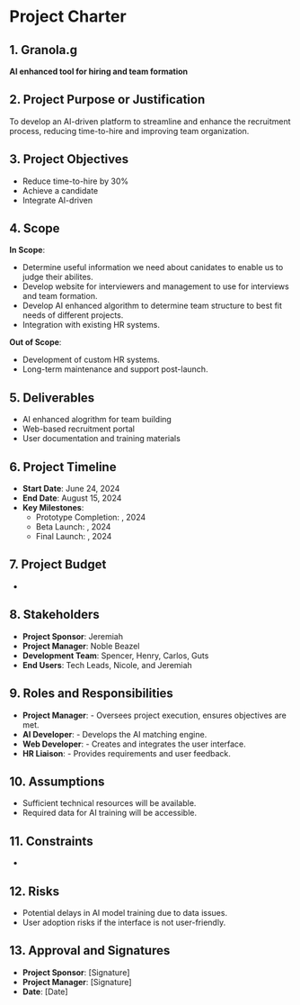 # Project Charter

## 1. Granola.g
**AI enhanced tool for hiring and team formation**

## 2. Project Purpose or Justification
To develop an AI-driven platform to streamline and enhance the recruitment process, reducing time-to-hire and improving team organization.

## 3. Project Objectives
- Reduce time-to-hire by 30% 
- Achieve a candidate 
- Integrate AI-driven

## 4. Scope
**In Scope**:
- Determine useful information we need about canidates to enable us to judge their abilites. 
- Develop website for interviewers and management to use for interviews and team formation. 
- Develop AI enhanced algorithm to determine team structure to best fit needs of different projects. 
- Integration with existing HR systems.

**Out of Scope**:
- Development of custom HR systems.
- Long-term maintenance and support post-launch.

## 5. Deliverables
- AI enhanced alogrithm for team building
- Web-based recruitment portal
- User documentation and training materials

## 6. Project Timeline
- **Start Date**: June 24, 2024
- **End Date**: August 15, 2024
- **Key Milestones**:
  - Prototype Completion: , 2024
  - Beta Launch: , 2024
  - Final Launch: , 2024

## 7. Project Budget
- 

## 8. Stakeholders
- **Project Sponsor**: Jeremiah
- **Project Manager**: Noble Beazel
- **Development Team**: Spencer, Henry, Carlos, Guts
- **End Users**: Tech Leads, Nicole, and Jeremiah 

## 9. Roles and Responsibilities
- **Project Manager**:  - Oversees project execution, ensures objectives are met.
- **AI Developer**:  - Develops the AI matching engine.
- **Web Developer**:  - Creates and integrates the user interface.
- **HR Liaison**:  - Provides requirements and user feedback.

## 10. Assumptions
- Sufficient technical resources will be available.
- Required data for AI training will be accessible.

## 11. Constraints
- 

## 12. Risks
- Potential delays in AI model training due to data issues.
- User adoption risks if the interface is not user-friendly.

## 13. Approval and Signatures
- **Project Sponsor**: [Signature]
- **Project Manager**: [Signature]
- **Date**: [Date]

